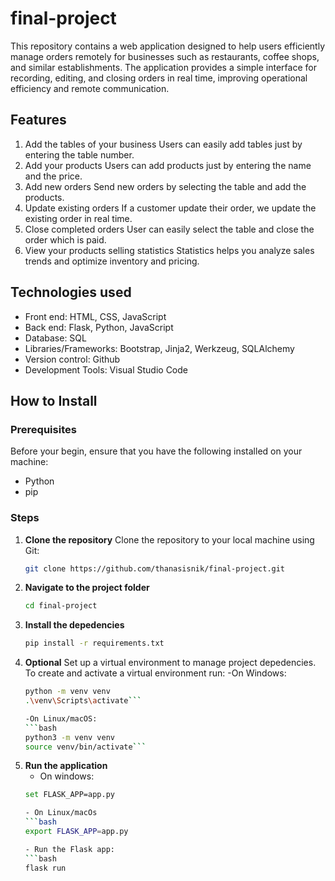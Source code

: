 # final-project
This repository contains a web application designed to help users efficiently manage orders remotely for businesses such as restaurants, coffee shops, and similar establishments. The application provides a simple interface for recording, editing, and closing orders in real time, improving operational efficiency and remote communication.

## Features
1.  Add the tables of your business
    Users can easily add tables just by entering the table number.
2.  Add your products
    Users can add products just by entering the name and the price.
3.  Add new orders
    Send new orders by selecting the table and add the products.
4.  Update existing orders
    If a customer update their order, we update the existing order in real time.
5.  Close completed orders
    User can easily select the table and close the order which is paid.
6.  View your products selling statistics
    Statistics helps you analyze sales trends and optimize inventory and pricing.

## Technologies used
- Front end: HTML, CSS, JavaScript
- Back end: Flask, Python, JavaScript
- Database: SQL
- Libraries/Frameworks: Bootstrap, Jinja2, Werkzeug, SQLAlchemy
- Version control: Github
- Development Tools: Visual Studio Code

## How to Install
### Prerequisites
Before your begin, ensure that you have the following installed on your machine:

- Python
- pip 

### Steps
1. **Clone the repository**
    Clone the repository to your local machine using Git:
    ```bash
    git clone https://github.com/thanasisnik/final-project.git

2. **Navigate to the project folder**
    ```bash
    cd final-project

3. **Install the depedencies**
    ```bash
    pip install -r requirements.txt

4. **Optional** Set up a virtual environment to manage project depedencies. To create and activate a virtual environment run:
    -On Windows:
    ```bash
    python -m venv venv
    .\venv\Scripts\activate```

    -On Linux/macOS:
    ```bash
    python3 -m venv venv
    source venv/bin/activate```

5. **Run the application**
    - On windows:
    ```bash
    set FLASK_APP=app.py
    
    - On Linux/macOs
    ```bash
    export FLASK_APP=app.py

    - Run the Flask app:
    ```bash
    flask run